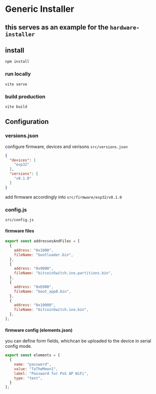 # Generic Installer
## this serves as an example for the `hardware-installer`

## install
```console
npm install
```

### run locally
```console
vite serve
```

### build production
```console
vite build
```

## Configuration

### versions.json
configure firmware, devices and verisons
`src/versions.json`
```json
{
  "devices": [
    "esp32"
  ],
  "versions": [
    "v0.1.0"
  ]
}
```
add firmware accordingly into `src/firmware/esp32/v0.1.0`

### config.js
`src/config.js`

#### firmware files
```js
export const addressesAndFiles = [
  {
    address: "0x1000",
    fileName: "bootloader.bin",
  },
  {
    address: "0x9000",
    fileName: "bitcoinSwitch.ino.partitions.bin",
  },
  {
    address: "0xE000",
    fileName: "boot_app0.bin",
  },
  {
    address: "0x10000",
    fileName: "bitcoinSwitch.ino.bin",
  },
];
```

#### firmware config (elements.json)
you can define form fields, whichcan be uploaded to the device in serial config mode.
```js
export const elements = [
  {
    name: "password",
    value: "ToTheMoon1",
    label: "Password for PoS AP WiFi",
    type: "text",
  }
];
